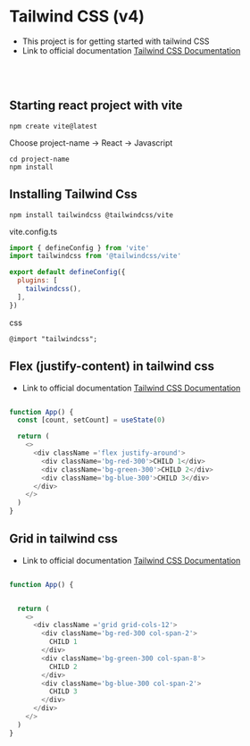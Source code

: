 # Tailwind CSS (v4)

- This project is for getting started with tailwind CSS
- Link to official documentation [Tailwind CSS Documentation](https://tailwindcss.com/docs/installation/using-vite)

<br/><br/>

## Starting react project with vite
```
npm create vite@latest 
```
Choose project-name -> React -> Javascript

```
cd project-name
npm install
```

## Installing Tailwind Css
```
npm install tailwindcss @tailwindcss/vite
```

vite.config.ts
```javascript
import { defineConfig } from 'vite'
import tailwindcss from '@tailwindcss/vite'

export default defineConfig({
  plugins: [
    tailwindcss(),
  ],
})
```

css
```
@import "tailwindcss";
```


## Flex (justify-content) in tailwind css
- Link to official documentation [Tailwind CSS Documentation](https://tailwindcss.com/docs/justify-content)


```javascript

function App() {
  const [count, setCount] = useState(0)

  return (
    <>
      <div className ='flex justify-around'>
        <div className='bg-red-300'>CHILD 1</div>
        <div className='bg-green-300'>CHILD 2</div>
        <div className='bg-blue-300'>CHILD 3</div>
      </div>
    </>
  )
}
```




## Grid in tailwind css
- Link to official documentation [Tailwind CSS Documentation](https://tailwindcss.com/docs/grid-template-columns)


```javascript

function App() {


  return (
    <>
      <div className ='grid grid-cols-12'>
        <div className='bg-red-300 col-span-2'>
          CHILD 1
        </div>
        <div className='bg-green-300 col-span-8'>
          CHILD 2
        </div>
        <div className='bg-blue-300 col-span-2'>
          CHILD 3
        </div>
      </div>
    </>
  )
}

```